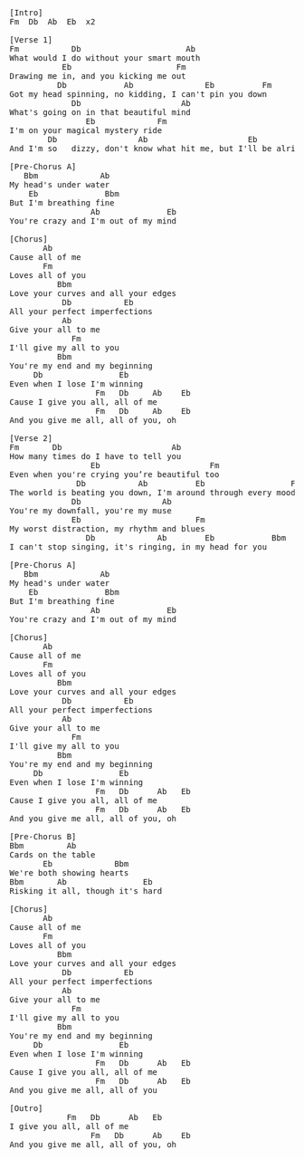 <pre>
[Intro]
Fm  Db  Ab  Eb  x2

[Verse 1]
Fm           Db                      Ab
What would I do without your smart mouth
           Eb                      Fm
Drawing me in, and you kicking me out
          Db            Ab               Eb          Fm
Got my head spinning, no kidding, I can't pin you down
             Db                     Ab
What's going on in that beautiful mind
                Eb             Fm
I'm on your magical mystery ride
        Db                 Ab                     Eb         Bbm
And I'm so   dizzy, don't know what hit me, but I'll be alright

[Pre-Chorus A]
   Bbm             Ab
My head's under water
    Eb              Bbm
But I'm breathing fine
                 Ab              Eb
You're crazy and I'm out of my mind

[Chorus]
       Ab
Cause all of me
       Fm
Loves all of you
          Bbm
Love your curves and all your edges
           Db           Eb
All your perfect imperfections
           Ab
Give your all to me
             Fm
I'll give my all to you
          Bbm
You're my end and my beginning
     Db                Eb
Even when I lose I'm winning
                  Fm   Db     Ab    Eb
Cause I give you all, all of me
                  Fm   Db     Ab    Eb
And you give me all, all of you, oh

[Verse 2]
Fm       Db                       Ab
How many times do I have to tell you
                 Eb                       Fm
Even when you're crying you’re beautiful too
              Db           Ab          Eb                  Fm
The world is beating you down, I'm around through every mood
             Db                 Ab
You're my downfall, you're my muse
             Eb                        Fm
My worst distraction, my rhythm and blues
                Db             Ab        Eb            Bbm
I can't stop singing, it's ringing, in my head for you

[Pre-Chorus A]
   Bbm             Ab
My head's under water
    Eb              Bbm
But I'm breathing fine
                 Ab              Eb
You're crazy and I'm out of my mind

[Chorus]
       Ab
Cause all of me
       Fm
Loves all of you
          Bbm
Love your curves and all your edges
           Db           Eb
All your perfect imperfections
           Ab
Give your all to me
             Fm
I'll give my all to you
          Bbm
You're my end and my beginning
     Db                Eb
Even when I lose I'm winning
                  Fm   Db      Ab   Eb
Cause I give you all, all of me
                  Fm   Db      Ab   Eb
And you give me all, all of you, oh

[Pre-Chorus B]
Bbm         Ab
Cards on the table
       Eb             Bbm
We're both showing hearts
Bbm       Ab                Eb
Risking it all, though it's hard

[Chorus]
       Ab
Cause all of me
       Fm
Loves all of you
          Bbm
Love your curves and all your edges
           Db           Eb
All your perfect imperfections
           Ab
Give your all to me
             Fm
I'll give my all to you
          Bbm
You're my end and my beginning
     Db                Eb
Even when I lose I'm winning
                  Fm   Db      Ab   Eb
Cause I give you all, all of me
                  Fm   Db      Ab   Eb
And you give me all, all of you

[Outro]
            Fm   Db      Ab   Eb
I give you all, all of me
                 Fm   Db      Ab    Eb
And you give me all, all of you, oh

</pre>
